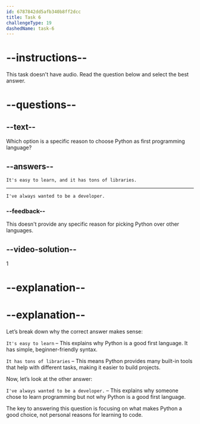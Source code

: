 ```yaml
---
id: 6787842dd5afb340b8ff2dcc
title: Task 6
challengeType: 19
dashedName: task-6
---
```


# --instructions--

This task doesn't have audio. Read the question below and select the best answer.

# --questions--

## --text--

Which option is a specific reason to choose Python as first programming language?

## --answers--

`It's easy to learn, and it has tons of libraries.`

---

`I've always wanted to be a developer.`

### --feedback--

This doesn't provide any specific reason for picking Python over other languages.

## --video-solution--

1

# --explanation--

# --explanation--

Let’s break down why the correct answer makes sense:  

`It's easy to learn` – This explains why Python is a good first language. It has simple, beginner-friendly syntax. 

`It has tons of libraries` – This means Python provides many built-in tools that help with different tasks, making it easier to build projects.  

Now, let’s look at the other answer:  

`I've always wanted to be a developer.` – This explains why someone chose to learn programming but not why Python is a good first language.  

The key to answering this question is focusing on what makes Python a good choice, not personal reasons for learning to code.
